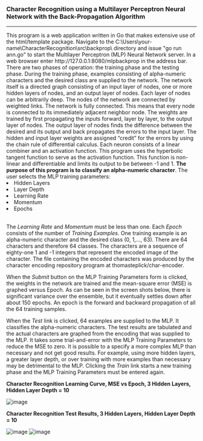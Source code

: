 <h3>Character Recognition using a Multilayer Perceptron Neural Network with the Back-Propagation Algorithm</h3>
<hr>
This program is a web application written in Go that makes extensive use of the html/template package.
Navigate to the C:\Users\your-name\CharacterRecognition\src\backprop\ directory and issue "go run ann.go" to
start the Multilayer Perceptron (MLP) Neural Network server. In a web browser enter http://127.0.0.1:8080/mlpbackprop
in the address bar.  There are two phases of operation:  the training phase and the testing phase.  During the training
phase, examples consisting of alpha-numeric characters and the desired class are supplied to the network.
The network itself is a directed graph consisting of an input layer of nodes, one or more hidden layers of nodes, and
an output layer of nodes.  Each layer of nodes can be arbitrarily deep.  The nodes of the network are connected by weighted
links.  The network is fully connected.  This means that every node is connected to its immediately adjacent neighbor node.  The weights are trained
by first propagating the inputs forward, layer by layer, to the output layer of nodes.  The output layer of nodes finds the
difference between the desired and its output and back propagates the errors to the input layer.  The hidden and input layer
weights are assigned “credit” for the errors by using the chain rule of differential calculus.  Each neuron consists of a
linear combiner and an activation function.  This program uses the hyperbolic tangent function to serve as the activation function.
This function is non-linear and differentiable and limits its output to be between -1 and 1.  <b>The purpose of this program is to classify an alpha-numeric
character</b>.
The user selects the MLP training parameters:
<li>Hidden Layers</li>
<li>Layer Depth</li>
<li>Learning Rate</li>
<li>Momentum</li>
<li>Epochs</li>
<br>
<p>
The <i>Learning Rate</i> and <i>Momentum</i> must be less than one.  Each <i>Epoch</i> consists of the number of <i>Training Examples</i>.  
One training example is an alpha-numeric character and the desired class (0, 1,…, 63).  There are 64 characters and therefore 64 classes.
The characters are a sequence of eighty-one 1 and -1 integers that represent the encoded image of the character.  The file containing the
encoded characters was produced by the character encoding repository program at thomasteplick/char-encoder.
</p>
<p>
When the <i>Submit</i> button on the MLP Training Parameters form is clicked, the weights in the network are trained
and the mean-square error (MSE) is graphed versus Epoch.  As can be seen in the screen shots below, there is significant variance over the ensemble,
but it eventually settles down after about 150 epochs. An epoch is the forward and backward propagation of all the 64 training samples.
</p>
<p>
When the <i>Test</i> link is clicked, 64 examples are supplied to the MLP.  It classifies the alpha-numeric characters.
The test results are tabulated and the actual characters are graphed from the encoding that was supplied to the MLP.
It takes some trial-and-error with the MLP Training Parameters to reduce the MSE to zero.  It is possible to a specify a 
more complex MLP than necessary and not get good results.  For example, using more hidden layers, a greater layer depth,
or over training with more examples than necessary may be detrimental to the MLP.  Clicking the <i>Train</i> link starts a new training
phase and the MLP Training Parameters must be entered again.
</p>

<b>Character Recognition Learning Curve, MSE vs Epoch, 3 Hidden Layers, Hidden Layer Depth = 10</b>

![image](https://github.com/thomasteplick/char-recognition/assets/117768679/286c1930-015f-4b0a-95fa-13b8f9721d94)

<b>Character Recognition Test Results, 3 Hidden Layers, Hidden Layer Depth = 10</b>

![image](https://github.com/thomasteplick/char-recognition/assets/117768679/06a3c95d-660f-4cd7-aaae-4a15ed31d36a)
![image](https://github.com/thomasteplick/char-recognition/assets/117768679/a9fb88ef-719c-4993-883c-215914000ab1)
